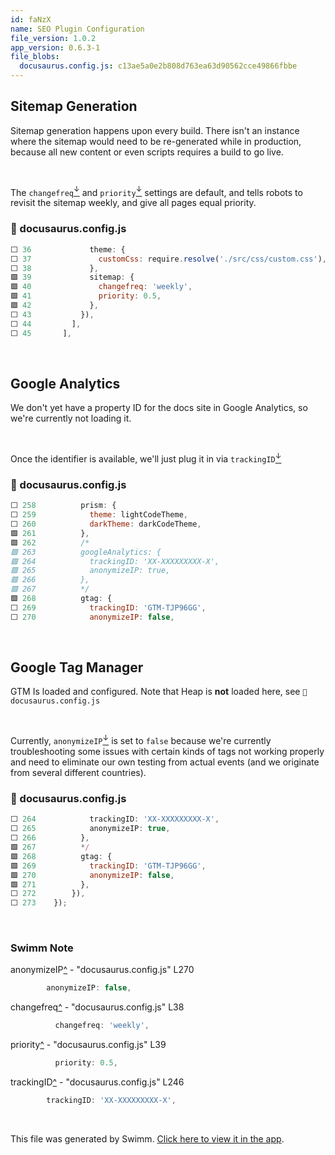 ```yaml
---
id: faNzX
name: SEO Plugin Configuration
file_version: 1.0.2
app_version: 0.6.3-1
file_blobs:
  docusaurus.config.js: c13ae5a0e2b808d763ea63d90562cce49866fbbe
---
```


Sitemap Generation
------------------

Sitemap generation happens upon every build. There isn't an instance where the sitemap would need to be re-generated while in production, because all new content or even scripts requires a build to go live.

<br/>

The `changefreq`[<sup id="2nX1FA">↓</sup>](#f-2nX1FA) and `priority`[<sup id="Z1zLxY9">↓</sup>](#f-Z1zLxY9) settings are default, and tells robots to revisit the sitemap weekly, and give all pages equal priority.
<!-- NOTE-swimm-snippet: the lines below link your snippet to Swimm -->
### 📄 docusaurus.config.js
```javascript
⬜ 36             theme: {
⬜ 37               customCss: require.resolve('./src/css/custom.css'),
⬜ 38             },
🟩 39             sitemap: {
🟩 40               changefreq: 'weekly',
🟩 41               priority: 0.5,
🟩 42             },
⬜ 43           }),
⬜ 44         ],
⬜ 45       ],
```

<br/>

Google Analytics
----------------

We don't yet have a property ID for the docs site in Google Analytics, so we're currently not loading it.

<br/>

Once the identifier is available, we'll just plug it in via `trackingID`[<sup id="ZO9kiQ">↓</sup>](#f-ZO9kiQ)
<!-- NOTE-swimm-snippet: the lines below link your snippet to Swimm -->
### 📄 docusaurus.config.js
```javascript
⬜ 258          prism: {
⬜ 259            theme: lightCodeTheme,
⬜ 260            darkTheme: darkCodeTheme,
🟩 261          },
🟩 262          /*
🟩 263          googleAnalytics: {
🟩 264            trackingID: 'XX-XXXXXXXXX-X',
🟩 265            anonymizeIP: true,
🟩 266          },
🟩 267          */
🟩 268          gtag: {
⬜ 269            trackingID: 'GTM-TJP96GG',
⬜ 270            anonymizeIP: false,        
```

<br/>

Google Tag Manager
------------------

GTM Is loaded and configured. Note that Heap is **not** loaded here, see `📄 docusaurus.config.js`

<br/>

Currently, `anonymizeIP`[<sup id="Z1HQ8oT">↓</sup>](#f-Z1HQ8oT) is set to `false` because we're currently troubleshooting some issues with certain kinds of tags not working properly and need to eliminate our own testing from actual events (and we originate from several different countries).
<!-- NOTE-swimm-snippet: the lines below link your snippet to Swimm -->
### 📄 docusaurus.config.js
```javascript
⬜ 264            trackingID: 'XX-XXXXXXXXX-X',
⬜ 265            anonymizeIP: true,
⬜ 266          },
🟩 267          */
🟩 268          gtag: {
🟩 269            trackingID: 'GTM-TJP96GG',
🟩 270            anonymizeIP: false,        
🟩 271          },
⬜ 272        }),
⬜ 273    });
```

<br/>

<!-- THIS IS AN AUTOGENERATED SECTION. DO NOT EDIT THIS SECTION DIRECTLY -->
### Swimm Note

<span id="f-Z1HQ8oT">anonymizeIP</span>[^](#Z1HQ8oT) - "docusaurus.config.js" L270
```javascript
        anonymizeIP: false,        
```

<span id="f-2nX1FA">changefreq</span>[^](#2nX1FA) - "docusaurus.config.js" L38
```javascript
          changefreq: 'weekly',
```

<span id="f-Z1zLxY9">priority</span>[^](#Z1zLxY9) - "docusaurus.config.js" L39
```javascript
          priority: 0.5,
```

<span id="f-ZO9kiQ">trackingID</span>[^](#ZO9kiQ) - "docusaurus.config.js" L246
```javascript
        trackingID: 'XX-XXXXXXXXX-X',
```

<br/>

This file was generated by Swimm. [Click here to view it in the app](https://app.swimm.io/#/repos/Z2l0aHViJTNBJTNBZG9jcy5zd2ltbS5pbyUzQSUzQXN3aW1taW8=/docs/faNzX).